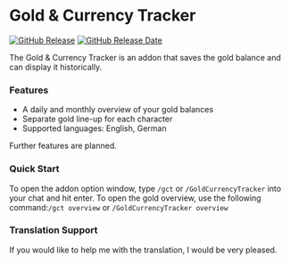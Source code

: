 # Gold & Currency Tracker

[![GitHub Release](https://img.shields.io/github/v/release/diomsg-code/GoldCurrencyTracker?logo=github&cacheSeconds=600)](https://github.com/diomsg-code/GoldCurrencyTracker/releases)
[![GitHub Release Date](https://img.shields.io/github/release-date/diomsg-code/GoldCurrencyTracker?logo=github&cacheSeconds=600)](https://github.com/diomsg-code/GoldCurrencyTracker/releases)

The Gold & Currency Tracker is an addon that saves the gold balance and can display it historically.

### Features

*   A daily and monthly overview of your gold balances
*   Separate gold line-up for each character
*   Supported languages: English, German

Further features are planned.

### Quick Start

To open the addon option window, type `/gct` or `/GoldCurrencyTracker` into your chat and hit enter. To open the gold overview, use the following command:`/gct overview` or `/GoldCurrencyTracker overview`

### Translation Support

If you would like to help me with the translation, I would be very pleased.
